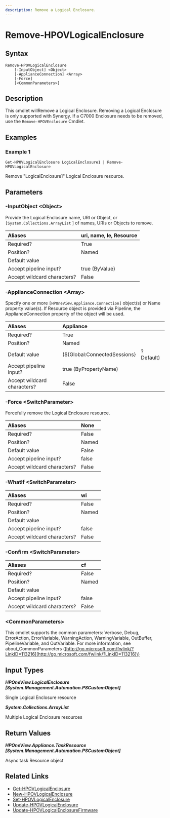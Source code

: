 ```yaml
---
description: Remove a Logical Enclosure.
---
```


# Remove-HPOVLogicalEnclosure

## Syntax

```text
Remove-HPOVLogicalEnclosure
    [-InputObject] <Object>
    [-ApplianceConnection] <Array>
    [-Force]
    [<CommonParameters>]
```

## Description

This cmdlet willRemove a Logical Enclosure. Removing a Logical Enclosure is only supported with Synergy. If a C7000 Enclosure needs to be removed, use the `Remove-HPOVEnclosure` Cmdlet.

## Examples

### Example 1

```text
Get-HPOVLogicalEnclosure LogicalEnclosure1 | Remove-HPOVLogicalEnclosure
```

Remove "LogicalEnclosure1" Logical Enclosure resource.

## Parameters

### -InputObject &lt;Object&gt;

Provide the Logical Enclosure name, URI or Object, or `[System.Collections.ArrayList` \] of names, URIs or Objects to remove.

| Aliases | uri, name, le, Resource |
| :--- | :--- |
| Required? | True |
| Position? | Named |
| Default value |  |
| Accept pipeline input? | true \(ByValue\) |
| Accept wildcard characters? | False |

### -ApplianceConnection &lt;Array&gt;

Specify one or more `[HPOneView.Appliance.Connection]` object\(s\) or Name property value\(s\). If Resource object is provided via Pipeline, the ApplianceConnection property of the object will be used.

| Aliases | Appliance |  |
| :--- | :--- | :--- |
| Required? | True |  |
| Position? | Named |  |
| Default value | \(${Global:ConnectedSessions} | ? Default\) |
| Accept pipeline input? | true \(ByPropertyName\) |  |
| Accept wildcard characters? | False |  |

### -Force &lt;SwitchParameter&gt;

Forcefully remove the Logical Enclosure resource.

| Aliases | None |
| :--- | :--- |
| Required? | False |
| Position? | Named |
| Default value | False |
| Accept pipeline input? | false |
| Accept wildcard characters? | False |

### -WhatIf &lt;SwitchParameter&gt;

| Aliases | wi |
| :--- | :--- |
| Required? | False |
| Position? | Named |
| Default value |  |
| Accept pipeline input? | false |
| Accept wildcard characters? | False |

### -Confirm &lt;SwitchParameter&gt;

| Aliases | cf |
| :--- | :--- |
| Required? | False |
| Position? | Named |
| Default value |  |
| Accept pipeline input? | false |
| Accept wildcard characters? | False |

### &lt;CommonParameters&gt;

This cmdlet supports the common parameters: Verbose, Debug, ErrorAction, ErrorVariable, WarningAction, WarningVariable, OutBuffer, PipelineVariable, and OutVariable. For more information, see about\_CommonParameters \([http://go.microsoft.com/fwlink/?LinkID=113216](http://go.microsoft.com/fwlink/?LinkID=113216)\)

## Input Types

_**HPOneView.LogicalEnclosure \[System.Management.Automation.PSCustomObject\]**_

Single Logical Enclosure resource

_**System.Collections.ArrayList**_

Multiple Logical Enclosure resources

## Return Values

_**HPOneView.Appliance.TaskResource \[System.Management.Automation.PSCustomObject\]**_

Async task Resource object

## Related Links

* [Get-HPOVLogicalEnclosure](get-hpovlogicalenclosure.md)
* [New-HPOVLogicalEnclosure](new-hpovlogicalenclosure.md)
* [Set-HPOVLogicalEnclosure](set-hpovlogicalenclosure.md)
* [Update-HPOVLogicalEnclosure](update-hpovlogicalenclosure.md)
* [Update-HPOVLogicalEnclosureFirmware](../networking/update-hpovlogicalenclosurefirmware.md)

